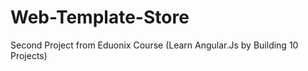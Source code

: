# Web-Template-Store

Second Project from Eduonix Course (Learn Angular.Js by Building 10 Projects)
